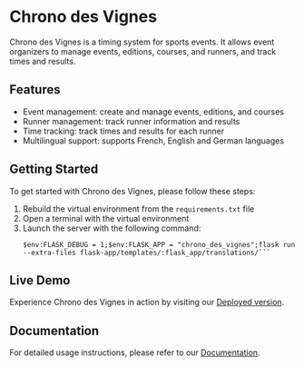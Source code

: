 # Chrono des Vignes
Chrono des Vignes is a timing system for sports events. It allows event organizers to manage events, editions, courses, and runners, and track times and results.

## Features
* Event management: create and manage events, editions, and courses
* Runner management: track runner information and results
* Time tracking: track times and results for each runner
* Multilingual support: supports French, English and German languages

## Getting Started
To get started with Chrono des Vignes, please follow these steps:

1. Rebuild the virtual environment from the `requirements.txt` file
2. Open a terminal with the virtual environment
3. Launch the server with the following command:
    ```shell
    $env:FLASK_DEBUG = 1;$env:FLASK_APP = "chrono_des_vignes";flask run --extra-files flask-app/templates/:flask_app/translations/```

## Live Demo
Experience Chrono des Vignes in action by visiting our [Deployed version](https://chronodesvignes.eu.pythonanywhere.com/).

## Documentation
For detailed usage instructions, please refer to our [Documentation](chrono_des_vignes/templates/doc).
